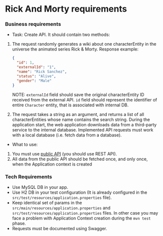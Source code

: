 # Rick And Morty requirements

### Business requirements

- Task: Create API. It should contain two methods:

1. The request randomly generates a wiki about one characterEntity in the universe the animated series Rick & Morty.
   Response example:

    ```json
    {
      "id": 1,
      "externalId": "1",
      "name": "Rick Sanchez",
      "status": "Alive",
      "gender": "Male"
    }
    ```
    
    NOTE: `externalId` field should save the original characterEntity ID received from the external API. `id` field should
    represent the identifier of entire `Character` entity, that is associated with internal DB.

2. The request takes a string as an argument, and returns a list of all characterEntities whose name contains the search
   string.
   During the application start, the web application downloads data from a third-party service to the internal database.
   Implemented API requests must work with a local database (i.e. fetch data from a database).

- What to use:

1. You must use [public API](https://rickandmortyapi.com/documentation/#rest) (you should use REST API).
2. All data from the public API should be fetched once, and only once, when the Application context is created

### Tech Requirements

- Use MySQL DB in your app.
- Use H2 DB in your test configuration (It is already configured in the `src/test/resources/application.properties`
  file).
- Keep identical set of params in the `src/main/resources/application.properties`
  and `src/test/resources/application.properties` files. In other case you may face a problem with Application Context
  creation during the `mvn test` phase.
- Requests must be documented using Swagger.
